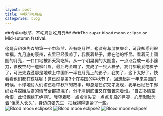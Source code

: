 ```yaml
---
layout: post
title: 中秋节吃月亮
categories: blog
---
```


##今年中秋节，不吃月饼吃月亮##
###The super blood moon eclipse on Mid-autumn festival.

   这是我和张先森的第一个中秋节，没有吃月饼，也没有与朋友聚会，可我却感到很幸福。九月底的康州，夜里已经很凉了，我裹着毯子，靠在他的怀里。看着天上圆圆的月亮，一口口地被那天狗吃掉。从一个明晃晃的大圆盘，一点点变成一弯小镰刀，像夜空的一道柳叶眉。最后完全暗了，变成了一只大橙子。我们都最爱吃橙子了，可张先森说那是地球上中国那一半在月亮上的影子，我笑了，这下太好了，快看看他们都在做啥呢！这已然是第3个在美国的中秋节了，回想起第一年来美国的时候，不停地给人们讲述着中秋节的故事，却总是在讲完才发现，我早已经把牛郎织女与嫦娥后裔的情节全都搞混了，分不清到底谁又在苦苦恋着谁。“自古多情空余恨，此恨绵绵无绝期”。我望着那一点点消失又一点点复原的月亮，心里默默念着“但愿人长久”，身边的张先生，把我抱得更紧了一些。
![Blood moon eclipse3]({{site.baseurl}}/images/bloodmoon_eclipse3.jpg)
![Blood moon eclipse2]({{site.baseurl}}/images/bloodmoon_eclipse2.jpg)
![Blood moon eclipse1]({{site.baseurl}}/images/bloodmoon_eclipse1.jpg)
